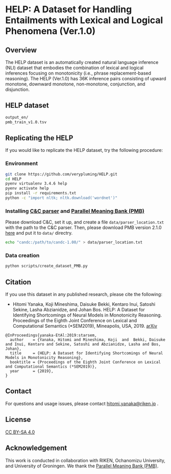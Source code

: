 # HELP: A Dataset for Handling Entailments with Lexical and Logical Phenomena (Ver.1.0)

## Overview
The HELP dataset is an automatically created natural language inference (NLI) dataset that embodies the combination of lexical and logical inferences focusing on monotonicity (i.e., phrase replacement-based reasoning).
The HELP (Ver.1.0) has 36K inference pairs consisting of upward monotone, downward monotone, non-monotone, conjunction, and disjunction.

## HELP dataset
```bash
output_en/
pmb_train_v1.0.tsv
```

## Replicating the HELP
If you would like to replicate the HELP dataset, try the following procedure:
### Environment
```bash
git clone https://github.com/verypluming/HELP.git
cd HELP
pyenv virtualenv 3.4.6 help
pyenv activate help
pip install -r requirements.txt
python -c "import nltk; nltk.download('wordnet')"
```

### Installing [C&C parser](https://github.com/chrzyki/candc) and [Parallel Meaning Bank (PMB)](http://pmb.let.rug.nl/)
Please download C&C, set it up, and create a file `data/parser_location.txt` with the path to the C&C parser.
Then, please download PMB version 2.1.0 [here](https://pmb.let.rug.nl/data.php) and put it to `data/` directry.

```bash
echo "candc:/path/to/candc-1.00/" > data/parser_location.txt
```

### Data creation

```bash
python scripts/create_dataset_PMB.py
```

## Citation
If you use this dataset in any published research, please cite the following:
* Hitomi Yanaka, Koji Mineshima, Daisuke Bekki, Kentaro Inui, Satoshi Sekine, Lasha Abzianidze, and Johan Bos. HELP: A Dataset for Identifying Shortcomings of Neural Models in Monotonicity Reasoning. Proceedings of the Eighth Joint Conference on Lexical and Computational Semantics (\*SEM2019), Mineapolis, USA, 2019. [arXiv](https://arxiv.org/pdf/1904.12166.pdf)

```
@InProceedings{yanaka-EtAl:2019:starsem,
  author    = {Yanaka, Hitomi and Mineshima, Koji  and  Bekki, Daisuke and Inui, Kentaro and Sekine, Satoshi and Abzianidze, Lasha and Bos, Johan},
  title     = {HELP: A Dataset for Identifying Shortcomings of Neural Models in Monotonicity Reasoning},
  booktitle = {Proceedings of the Eighth Joint Conference on Lexical and Computational Semantics (*SEM2019)},
  year      = {2019},
}
```

## Contact
For questions and usage issues, please contact hitomi.yanaka@riken.jp .

## License
[CC BY-SA 4.0](https://creativecommons.org/licenses/by-sa/4.0/)

## Acknowledgement
This work is conducted in collaboration with RIKEN, Ochanomizu University, and University of Groningen.
We thank the [Parallel Meaning Bank (PMB)](http://pmb.let.rug.nl/).

